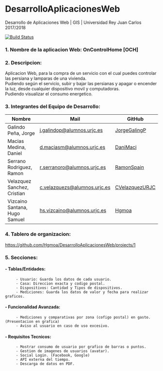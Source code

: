 # DesarrolloAplicacionesWeb
Desarrollo de Aplicaciones Web | GIS | Universidad Rey Juan Carlos 2017/2018

[![Build Status](https://travis-ci.org/Hgmoa/DesarrolloAplicacionesWeb.svg?branch=master)](https://travis-ci.org/Hgmoa/DesarrolloAplicacionesWeb)
### 1. Nombre de la aplicacion Web: OnControlHome [OCH] 

### 2. Descripcion: 
Aplicacion Web, para la compra de un servicio con el cual puedes controlar las persiana y lamparas de una vivienda.   
Pudiendo según el servicio, subir y bajar las persianas y apagar o encender la luz, desde cualquier dispositivo movil y computadoras.     
Pudiendo visualizar el consumo energetico.

### 3. Integrantes del Equipo de Desarrollo:  
| Nombre | Mail | GitHub     |
| --- | --- | --- |
| Galindo Peña, Jorge        | j.galindop@alumnos.urjc.es      | [JorgeGalingP](https://github.com/JorgeGalingP) |
| Macias Medina, Daniel      | d.maciasm@alumnos.urjc.es       | [DaniMaci](https://github.com/DaniMaci) |
| Serrano Rodriguez, Ramon   | r.serranoro@alumnos.urjc.es     | [RamonSpain](https://github.com/RamonSpain) |
| Velazquez Sanchez, Cristian  | c.velazquezs@alumnos.urjc.es    | [CVelazquezURJC](https://github.com/VelazquezURJC) |
| Vizcaino Santana, Hugo Samuel | hs.vizcaino@alumnos.urjc.es     | [Hgmoa](https://github.com/Hgmoa) |

### 4. Tablero de organizacion: 
https://github.com/Hgmoa/DesarrolloAplicacionesWeb/projects/1

### 5. Secciones:

####   - Tablas/Entidades:
         - Usuario: Guarda los datos de cada usuario.     
         - Casa: Direccion exacta y codigo postal.    
         - Dispositivos: Cantidad y Tipos de dispositivos.    
         - Mediciones: Guarda los datos de valor y fecha para realizar graficos.    

####   - Funcionalidad Avanzada:
         - Mediciones y comparativas por zona (cofigo postal) en gasto.(Presentacion en grafica)    
         - Aviso al usuario en caso de uso excesivo.    

####   - Requisitos Tecnicos:
         - Mostrar consumo de usuario por grafico de barras o puntos.    
         - Gestion de imagenes de usuarios (avatar).    
         - Social Login. (Facebook, Google)    
         - API externa del tiempo.    
         - Descarga de datos en PDF.    
    
    
    
